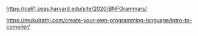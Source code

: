 
https://cs61.seas.harvard.edu/site/2020/BNFGrammars/

https://mukulrathi.com/create-your-own-programming-language/intro-to-compiler/